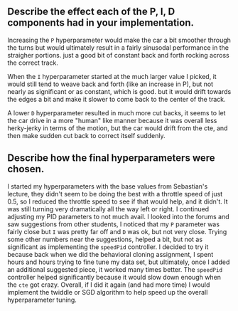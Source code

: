 ## Describe the effect each of the P, I, D components had in your implementation.
Increasing the `P` hyperparameter would make the car a bit smoother through the turns but would ultimately result in a fairly sinusodal performance in the straigher portions. just a good bit of constant back and forth rocking across the correct track. 

When the `I` hyperparameter started at the much larger value I picked, it would still tend to weave back and forth (like an increase in P), but not nearly as significant or as constant, which is good. but it would drift towards the edges a bit and make it slower to come back to the center of the track. 

A lower `D` hyperparameter resulted in much more cut backs, it seems to let the car drive in a more "human" like manner because it was overall less herky-jerky in terms of the motion, but the car would drift from the cte, and then make sudden cut back to correct itself suddenly. 

## Describe how the final hyperparameters were chosen.

I started my hyperparameters with the base values from Sebastian's lecture, they didn't seem to be doing the best with a throttle speed of just 0.5, so I reduced the throttle speed to see if that would help, and it didn't. It was still turning very dramatically all the way left or right. I continued adjusting my PID parameters to not much avail. I looked into the forums and saw suggestions from other students, I noticed that my `P` parameter was fairly close but `I` was pretty far off and `D` was ok, but not very close. Trying some other numbers near the suggestions, helped a bit, but not as significant as implementing the `speedPid` controller. I decided to try it because back when we did the behavioral cloning assignment, I spent hours and hours trying to fine tune my data set, but ultimately, once I added an additional suggested piece, it worked many times better. The `speedPid` controller helped significantly because it would slow down enough when the `cte` got crazy. Overall, if I did it again (and had more time) I would implement the twiddle or SGD algorithm to help speed up the overall hyperparameter tuning. 

